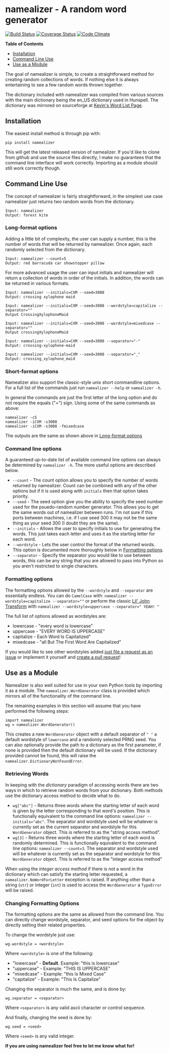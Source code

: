 # namealizer - A random word generator

[![Build Status](https://travis-ci.org/LeonardMH/namealizer.svg?branch=master)](https://travis-ci.org/LeonardMH/namealizer)
[![Coverage Status](https://coveralls.io/repos/LeonardMH/namealizer/badge.svg?branch=master&service=github)](https://coveralls.io/github/LeonardMH/namealizer?branch=master)
[![Code Climate](https://codeclimate.com/github/LeonardMH/namealizer/badges/gpa.svg)](https://codeclimate.com/github/LeonardMH/namealizer)

**Table of Contents**

- [Installation](#installation)
- [Command Line Use](#command-line-use)
- [Use as a Module](#use-as-a-module)

The goal of namealizer is simple, to create a straightforward method
for creating random collections of words. If nothing else it is always
entertaining to see a few random words thrown together.

The dictionary included with namealizer was compiled from various
sources with the main dictionary being the en\_US dictionary used in
Hunspell. The dictionary was mirrored on sourceforge at [Kevin's Word
List Page](http://wordlist.sourceforge.net).

## Installation

The easiest install method is through pip with:

    pip install namealizer

This will get the latest released version of namealizer. If you'd
like to clone from github and use the source files directly, I make
no guarantees that the command line interface will work correctly.
Importing as a module should still work correctly though.

## Command Line Use

The concept of namealizer is fairly straightforward, in the simplest use
case namealizer just returns two random words from the dictionary.

	Input: namealizer
	Output: forest kite

### Long-format options

Adding a little bit of complexity, the user can supply a number, this
is the number of words that will be returned by namealizer. Once again,
each randomly selected from the dictionary.

	Input: namealizer --count=5
	Output: red barracuda car showstopper pillow

For more advanced usage the user can input initials and namealizer will
return a collection of words in order of the initials. In addition, the
words can be returned in various formats.

	Input: namealizer --initials=CXM --seed=3008
	Output: crossing xylophone maid
	
	Input: namealizer --initials=CXM --seed=3008 --wordstyle=capitalize --separator=""
	Output CrossingXylophoneMaid
	
	Input: namealizer --initials=CXM --seed=3008 --wordstyle=mixedcase --separator=""
	Output crossingXylophoneMaid

	Input: namealizer --initials=CXM --seed=3008 --separator="-"
	Output: crossing-xylophone-maid

	Input: namealizer --initials=CXM --seed=3008 --separator="_"
	Output: crossing_xylophone_maid

### Short-format options

Namealizer also support the classic-style unix short commandline
options. For a full list of the commands just run `namealizer --help` or
`namealizer -h`.

In general the commands are just the first letter of the long option and
do not require the equals ("=") sign. Using some of the same commands as
above:

	namealizer -c5
	namealizer -iCXM -s3008
	namealizer -iCXM -s3008 -fmixedcase

The outputs are the same as shown above in [Long-format
options](#long-format-options)

### Command line options

A guaranteed up-to-date list of available command line options can
always be determined by `namealizer -h`. The more useful options are
described below.

+ `--count` - The count option allows you to specify the number of words
returned by namealizer. Count can be combined with any of the other
options but if it is used along with `initials` then that option takes
priority.
+ `--seed` - The seed option give you the ability to specify the seed
number used for the psuedo-random number generator. This allows you to
get the same words out of namealizer between runs. I'm not sure if this
ports between machines, i.e. if I use seed 300 it may not be the same
thing as your seed 300 (I doubt they are the same).
+ `--initials` - Allows the user to specify initials to use for
generating the words. This just takes each letter and uses it as the
starting letter for each word.
+ `--wordstyle` - Lets the user control the format of the returned
words. This option is documented more thoroughly below in [Formatting
options](#formatting-options).
+ `--separator` - Specify the separator you would like to use between
words, this can be any string that you are allowed to pass into Python
so you aren't restricted to single characters.

### Formatting options

The formatting options allowed by the `--wordstyle` and `--separator`
are essentially endless. You can do `CamelCase` with: `namealizer
--wordstyle=capitalize --separator=""` or perform the classic [Lil' John
Transform](https://www.youtube.com/watch?v=GxBSyx85Kp8) with `namealizer
--wordstyle=uppercase --separator=" YEAH! "`

The full list of options allowed as wordstyles are:

- lowercase - "every word is lowercase"
- uppercase - "EVERY WORD IS UPPERCASE"
- capitalize - Each Word Is Capitalized"
- mixedcase - "all But The First Word Are Capitalized"
 
If you would like to see other wordstyles added [just file a request
as an issue](https://github.com/LeonardMH/namealizer/issues/new)
or implement it yourself and [create a pull
request](https://github.com/LeonardMH/namealizer/compare)!

## Use as a Module

Namealizer is also well suited for use in your own Python tools by
importing it as a module. The `namealizer.WordGenerator` class is
provided which mirrors all of the functionality of the command line.

The remaining examples in this section will assume that you have
performed the following steps:

    import namealizer
    wg = namealizer.WordGenerator()

This creates a new `WordGenerator` object with a default separator of `" "`
a default wordstyle of `lowercase` and a randomly selected PRNG seed. You
can also optionally provide the path to a dictionary as the first parameter,
if none is provided then the default dictionary will be used. If the
dictionary provided cannot be found, this will raise the
`namealizer.DictionaryNotFoundError`.

### Retrieving Words

In keeping with the *dictionary* paradigm of accessing words there are
two ways in which to retrieve random words from your dictionary. Both
methods use the dictionary access method to decide what to do.

- `wg["abc"]` - Returns three words where the starting letter of each
word is given by the letter corresponding to that word's position.
This is functionally equivalent to the command line options: `namealizer
--initials="abc"`. The separator and wordstyle used will be whatever is
currently set as the current separator and wordstyle for this
`WordGenerator` object. This is referred to as the "string access method".
- `wg[3]` - Returns three words where the starting letter of each word
is randomly determined. This is functionally equivalent to the command
line options: `namealizer --count=3`. The separator and wordstyle
used will be whatever is currently set as the separator and wordstyle
for this `WordGenerator` object. This is referred to as the "integer
access method"

When using the *integer access method* if there is not a word in
the dictionary which can satisfy the starting letter requested,
a `namealizer.NoWordForLetter` exception is raised. If anything
other than a string (`str`) or integer (`int`) is used to access the
`WordGenerator` a `TypeError` will be raised.

### Changing Formatting Options

The formatting options are the same as allowed from the command line.
You can directly change wordstyle, separator, and seed options for the
object by directly setting their related properties.

To change the wordstyle just use:

    wg.wordstyle = <wordstyle>

Where `<wordstyle>` is one of the following:

- "lowercase" - **Default**. Example: "this is lowercase"
- "uppercase" - Example: "THIS IS UPPERCASE"
- "mixedcase" - Example: "this Is Mixed Case"
- "capitalize" - Example: "This Is Capitalize"

Changing the separator is much the same, and is done by:

    wg.separator = <separator>

Where `<separator>` is any valid ascii character or control sequence.

And finally, changing the seed is done by:

    wg.seed = <seed>

Where `<seed>` is any valid integer.

**If you are using namealizer feel free to let me know what for!**
